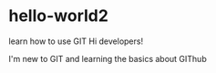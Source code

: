 # hello-world2
learn how to use GIT
Hi developers!

I'm new to GIT and learning the basics about GIThub
